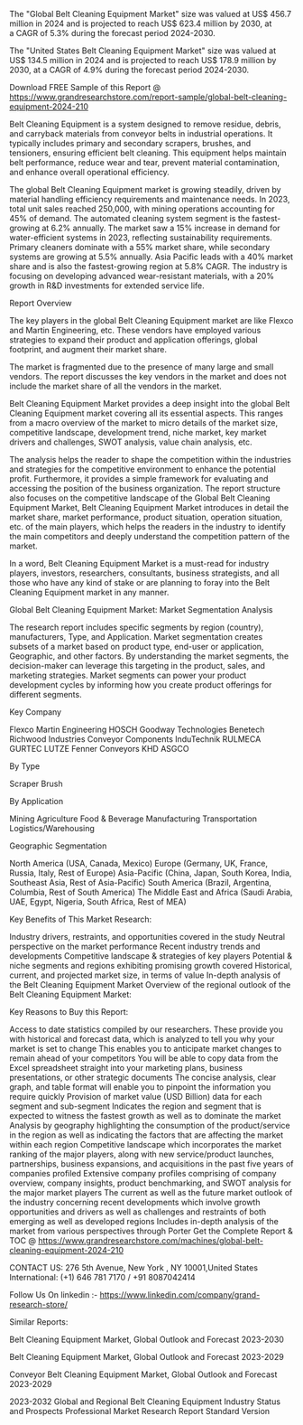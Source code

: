  The "Global Belt Cleaning Equipment Market" size was valued at US$ 456.7 million in 2024 and is projected to reach US$ 623.4 million by 2030, at a CAGR of 5.3% during the forecast period 2024-2030.



The "United States Belt Cleaning Equipment Market" size was valued at US$ 134.5 million in 2024 and is projected to reach US$ 178.9 million by 2030, at a CAGR of 4.9% during the forecast period 2024-2030.

Download FREE Sample of this Report @ https://www.grandresearchstore.com/report-sample/global-belt-cleaning-equipment-2024-210




Belt Cleaning Equipment is a system designed to remove residue, debris, and carryback materials from conveyor belts in industrial operations. It typically includes primary and secondary scrapers, brushes, and tensioners, ensuring efficient belt cleaning. This equipment helps maintain belt performance, reduce wear and tear, prevent material contamination, and enhance overall operational efficiency.



The global Belt Cleaning Equipment market is growing steadily, driven by material handling efficiency requirements and maintenance needs. In 2023, total unit sales reached 250,000, with mining operations accounting for 45% of demand. The automated cleaning system segment is the fastest-growing at 6.2% annually. The market saw a 15% increase in demand for water-efficient systems in 2023, reflecting sustainability requirements. Primary cleaners dominate with a 55% market share, while secondary systems are growing at 5.5% annually. Asia Pacific leads with a 40% market share and is also the fastest-growing region at 5.8% CAGR. The industry is focusing on developing advanced wear-resistant materials, with a 20% growth in R&D investments for extended service life.



Report Overview

The key players in the global Belt Cleaning Equipment market are like Flexco and Martin Engineering, etc. These vendors have employed various strategies to expand their product and application offerings, global footprint, and augment their market share.



The market is fragmented due to the presence of many large and small vendors. The report discusses the key vendors in the market and does not include the market share of all the vendors in the market.

Belt Cleaning Equipment Market provides a deep insight into the global Belt Cleaning Equipment market covering all its essential aspects. This ranges from a macro overview of the market to micro details of the market size, competitive landscape, development trend, niche market, key market drivers and challenges, SWOT analysis, value chain analysis, etc.



The analysis helps the reader to shape the competition within the industries and strategies for the competitive environment to enhance the potential profit. Furthermore, it provides a simple framework for evaluating and accessing the position of the business organization. The report structure also focuses on the competitive landscape of the Global Belt Cleaning Equipment Market, Belt Cleaning Equipment Market introduces in detail the market share, market performance, product situation, operation situation, etc. of the main players, which helps the readers in the industry to identify the main competitors and deeply understand the competition pattern of the market.



In a word, Belt Cleaning Equipment Market is a must-read for industry players, investors, researchers, consultants, business strategists, and all those who have any kind of stake or are planning to foray into the Belt Cleaning Equipment market in any manner.



Global Belt Cleaning Equipment Market: Market Segmentation Analysis

The research report includes specific segments by region (country), manufacturers, Type, and Application. Market segmentation creates subsets of a market based on product type, end-user or application, Geographic, and other factors. By understanding the market segments, the decision-maker can leverage this targeting in the product, sales, and marketing strategies. Market segments can power your product development cycles by informing how you create product offerings for different segments.



Key Company



Flexco
Martin Engineering
HOSCH
Goodway Technologies
Benetech
Richwood Industries
Conveyor Components
InduTechnik
RULMECA
GURTEC
LUTZE
Fenner Conveyors
KHD
ASGCO


By Type



Scraper
Brush


By Application



Mining
Agriculture
Food & Beverage
Manufacturing
Transportation
Logistics/Warehousing


Geographic Segmentation



North America (USA, Canada, Mexico)
Europe (Germany, UK, France, Russia, Italy, Rest of Europe)
Asia-Pacific (China, Japan, South Korea, India, Southeast Asia, Rest of Asia-Pacific)
South America (Brazil, Argentina, Columbia, Rest of South America)
The Middle East and Africa (Saudi Arabia, UAE, Egypt, Nigeria, South Africa, Rest of MEA)


Key Benefits of This Market Research:



Industry drivers, restraints, and opportunities covered in the study
Neutral perspective on the market performance
Recent industry trends and developments
Competitive landscape & strategies of key players
Potential & niche segments and regions exhibiting promising growth covered
Historical, current, and projected market size, in terms of value
In-depth analysis of the Belt Cleaning Equipment Market
Overview of the regional outlook of the Belt Cleaning Equipment Market:


Key Reasons to Buy this Report:



Access to date statistics compiled by our researchers. These provide you with historical and forecast data, which is analyzed to tell you why your market is set to change
This enables you to anticipate market changes to remain ahead of your competitors
You will be able to copy data from the Excel spreadsheet straight into your marketing plans, business presentations, or other strategic documents
The concise analysis, clear graph, and table format will enable you to pinpoint the information you require quickly
Provision of market value (USD Billion) data for each segment and sub-segment
Indicates the region and segment that is expected to witness the fastest growth as well as to dominate the market
Analysis by geography highlighting the consumption of the product/service in the region as well as indicating the factors that are affecting the market within each region
Competitive landscape which incorporates the market ranking of the major players, along with new service/product launches, partnerships, business expansions, and acquisitions in the past five years of companies profiled
Extensive company profiles comprising of company overview, company insights, product benchmarking, and SWOT analysis for the major market players
The current as well as the future market outlook of the industry concerning recent developments which involve growth opportunities and drivers as well as challenges and restraints of both emerging as well as developed regions
Includes in-depth analysis of the market from various perspectives through Porter
Get the Complete Report & TOC @ https://www.grandresearchstore.com/machines/global-belt-cleaning-equipment-2024-210
 
 

CONTACT US:
276 5th Avenue, New York , NY 10001,United States
International: (+1) 646 781 7170 / +91 8087042414

Follow Us On linkedin :- https://www.linkedin.com/company/grand-research-store/


Similar Reports:

Belt Cleaning Equipment Market, Global Outlook and Forecast 2023-2030

Belt Cleaning Equipment Market, Global Outlook and Forecast 2023-2029

Conveyor Belt Cleaning Equipment Market, Global Outlook and Forecast 2023-2029

2023-2032 Global and Regional Belt Cleaning Equipment Industry Status and Prospects Professional Market Research Report Standard Version
